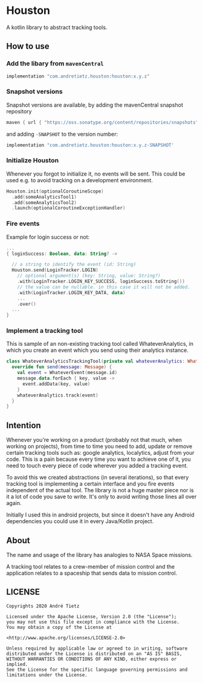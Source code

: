 # Houston
A kotlin library to abstract tracking tools.

## How to use
### Add the libary from `mavenCentral`
```groovy
implementation "com.andretietz.houston:houston:x.y.z"
```
### Snapshot versions

Snapshot versions are available, by adding the mavenCentral snapshot repository

```groovy
maven { url { "https://oss.sonatype.org/content/repositories/snapshots" } }
```

and adding `-SNAPSHOT` to the version number:

```groovy
implementation "com.andretietz.houston:houston:x.y.z-SNAPSHOT'
```
### Initialize Houston
Whenever you forgot to initialize it, no events will be sent. This could be used 
e.g. to avoid tracking on a development environment. 
```kotlin
Houston.init(optionalCoroutineScope)
  .add(someAnalyticsTool1) 
  .add(someAnalyticsTool2)
  .launch(optionalCoroutineExceptionHandler)
```

### Fire events
Example for login success or not:
```kotlin
...
{ loginSuccess: Boolean, data: String? -> 

  // a string to identify the event (id: String)
  Houston.send(LoginTracker.LOGIN) 
    // optional argument(s) (key: String, value: String?)
    .with(LoginTracker.LOGIN_KEY_SUCCESS, loginSuccess.toString())
    // the value can be nullable. in this case it will not be added.
    .with(LoginTracker.LOGIN_KEY_DATA, data)
    ...
    .over()
  ...
}
```

### Implement a tracking tool
This is sample of an non-existing tracking tool called WhateverAnalytics, in which you create an event which you send 
using their analytics instance.
```kotlin
class WhateverAnalyticsTrackingTool(private val whateverAnalytics: WhateverAnalytics) : TrackingTool {
  override fun send(message: Message) {
    val event = WhateverEvent(message.id)
    message.data.forEach { key, value ->
      event.addData(key, value)
    }
    whateverAnalytics.track(event)
  }
}
```

## Intention
Whenever you're working on a product (probably not that much, when working on projects),
from time to time you need to add, update or remove certain tracking tools such as: google analytics, localytics, adjust from your code.
This is a pain because every time you want to achieve one of it, you need to touch every
piece of code wherever you added a tracking event.

To avoid this we created abstractions (in several iterations), so that every tracking tool is implementing a certain interface
and you fire events independent of the actual tool. The library is not a huge master piece nor is it
a lot of code you save to write. It's only to avoid writing those lines all over again.

Initially I used this in android projects, but since it doesn't have any Android dependencies you could use it in
every Java/Kotlin project. 

## About
The name and usage of the library has analogies to NASA Space missions.

A tracking tool relates to a crew-member of mission control and the application relates
to a spaceship that sends data to mission control.
 
## LICENSE
```
Copyrights 2020 André Tietz

Licensed under the Apache License, Version 2.0 (the "License");
you may not use this file except in compliance with the License.
You may obtain a copy of the License at

<http://www.apache.org/licenses/LICENSE-2.0>

Unless required by applicable law or agreed to in writing, software
distributed under the License is distributed on an "AS IS" BASIS,
WITHOUT WARRANTIES OR CONDITIONS OF ANY KIND, either express or implied.
See the License for the specific language governing permissions and
limitations under the License.
```

